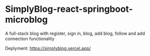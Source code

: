# SimplyBlog-react-springboot-microblog
A full-stack blog with register, sign in, blog, add blog, follow and add connection functionality

Deplyment: https://simplyblog.vercel.app/
